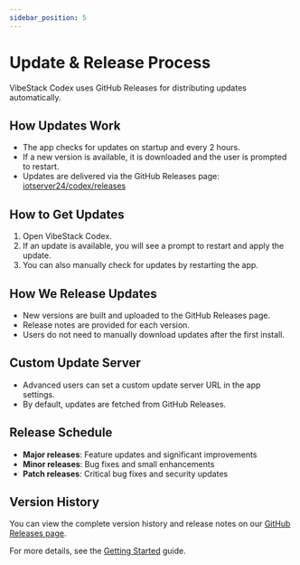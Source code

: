```yaml
---
sidebar_position: 5
---
```


# Update & Release Process

VibeStack Codex uses GitHub Releases for distributing updates automatically.

## How Updates Work
- The app checks for updates on startup and every 2 hours.
- If a new version is available, it is downloaded and the user is prompted to restart.
- Updates are delivered via the GitHub Releases page: [iotserver24/codex/releases](https://github.com/iotserver24/codex/releases)

## How to Get Updates
1. Open VibeStack Codex.
2. If an update is available, you will see a prompt to restart and apply the update.
3. You can also manually check for updates by restarting the app.

## How We Release Updates
- New versions are built and uploaded to the GitHub Releases page.
- Release notes are provided for each version.
- Users do not need to manually download updates after the first install.

## Custom Update Server
- Advanced users can set a custom update server URL in the app settings.
- By default, updates are fetched from GitHub Releases.

## Release Schedule
- **Major releases**: Feature updates and significant improvements
- **Minor releases**: Bug fixes and small enhancements
- **Patch releases**: Critical bug fixes and security updates

## Version History
You can view the complete version history and release notes on our [GitHub Releases page](https://github.com/iotserver24/codex/releases).

For more details, see the [Getting Started](./getting-started) guide. 